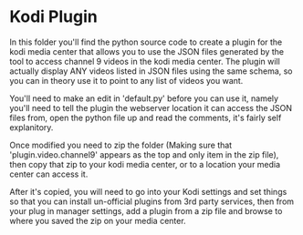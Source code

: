 # Kodi Plugin
In this folder you'll find the python source code to create a plugin for the kodi media center that allows you to use the JSON files generated by the tool to access channel 9 videos in the kodi media center.  The plugin will actually display ANY videos listed in JSON files using the same schema, so you can in theory use it to point to any list of videos you want.

You'll need to make an edit in 'default.py' before you can use it, namely you'll need to tell the plugin the webserver location it can access the JSON files from, open the python file up and read the comments, it's fairly self explanitory.

Once modified you need to zip the folder (Making sure that 'plugin.video.channel9' appears as the top and only item in the zip file), then copy that zip to your kodi media center, or to a location your media center can access it.

After it's copied, you will need to go into your Kodi settings and set things so that you can install un-official plugins from 3rd party services, then from your plug in manager settings, add a plugin from a zip file and browse to where you saved the zip on your media center.

